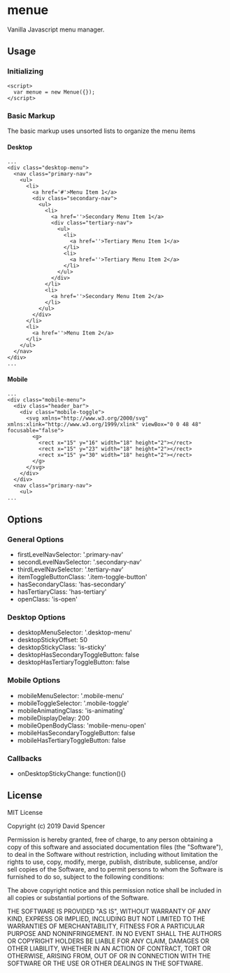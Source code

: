 # menue

Vanilla Javascript menu manager.

## Usage

### Initializing

```
<script>
  var menue = new Menue({});
</script>
```

### Basic Markup

The basic markup uses unsorted lists to organize the menu items

#### Desktop

```
...
<div class="desktop-menu">
  <nav class="primary-nav">
    <ul>
      <li>
        <a href='#'>Menu Item 1</a>
        <div class="secondary-nav">
          <ul>
            <li>
              <a href=''>Secondary Menu Item 1</a>
              <div class="tertiary-nav">
                <ul>
                  <li>
                    <a href=''>Tertiary Menu Item 1</a>
                  </li>
                  <li>
                    <a href=''>Tertiary Menu Item 2</a>
                  </li>
                </ul>
              </div>
            </li>
            <li>
              <a href=''>Secondary Menu Item 2</a>
            </li>
          </ul>
        </div>
      </li>
      <li>
        <a href=''>Menu Item 2</a>
      </li>
    </ul>
  </nav>
</div>
...
```

#### Mobile

```
...
<div class="mobile-menu">
  <div class="header_bar">
    <div class="mobile-toggle">
      <svg xmlns="http://www.w3.org/2000/svg" xmlns:xlink="http://www.w3.org/1999/xlink" viewBox="0 0 48 48" focusable="false">
        <g>
          <rect x="15" y="16" width="18" height="2"></rect>
          <rect x="15" y="23" width="18" height="2"></rect>
          <rect x="15" y="30" width="18" height="2"></rect>
        </g>
      </svg>
    </div>
  </div>
  <nav class="primary-nav">
    <ul>
...
```

## Options

### General Options

-   firstLevelNavSelector: '.primary-nav'
-   secondLevelNavSelector: '.secondary-nav'
-   thirdLevelNavSelector: '.tertiary-nav'
-   itemToggleButtonClass: '.item-toggle-button'
-   hasSecondaryClass: 'has-secondary'
-   hasTertiaryClass: 'has-tertiary'
-   openClass: 'is-open'

### Desktop Options

-   desktopMenuSelector: '.desktop-menu'
-   desktopStickyOffset: 50
-   desktopStickyClass: 'is-sticky'
-   desktopHasSecondaryToggleButton: false
-   desktopHasTertiaryToggleButton: false

### Mobile Options

-   mobileMenuSelector: '.mobile-menu'
-   mobileToggleSelector: '.mobile-toggle'
-   mobileAnimatingClass: 'is-animating'
-   mobileDisplayDelay: 200
-   mobileOpenBodyClass: 'mobile-menu-open'
-   mobileHasSecondaryToggleButton: false
-   mobileHasTertiaryToggleButton: false

### Callbacks

-   onDesktopStickyChange: function(){}

## License

MIT License

Copyright (c) 2019 David Spencer

Permission is hereby granted, free of charge, to any person obtaining a copy
of this software and associated documentation files (the "Software"), to deal
in the Software without restriction, including without limitation the rights
to use, copy, modify, merge, publish, distribute, sublicense, and/or sell
copies of the Software, and to permit persons to whom the Software is
furnished to do so, subject to the following conditions:

The above copyright notice and this permission notice shall be included in all
copies or substantial portions of the Software.

THE SOFTWARE IS PROVIDED "AS IS", WITHOUT WARRANTY OF ANY KIND, EXPRESS OR
IMPLIED, INCLUDING BUT NOT LIMITED TO THE WARRANTIES OF MERCHANTABILITY,
FITNESS FOR A PARTICULAR PURPOSE AND NONINFRINGEMENT. IN NO EVENT SHALL THE
AUTHORS OR COPYRIGHT HOLDERS BE LIABLE FOR ANY CLAIM, DAMAGES OR OTHER
LIABILITY, WHETHER IN AN ACTION OF CONTRACT, TORT OR OTHERWISE, ARISING FROM,
OUT OF OR IN CONNECTION WITH THE SOFTWARE OR THE USE OR OTHER DEALINGS IN THE
SOFTWARE.
